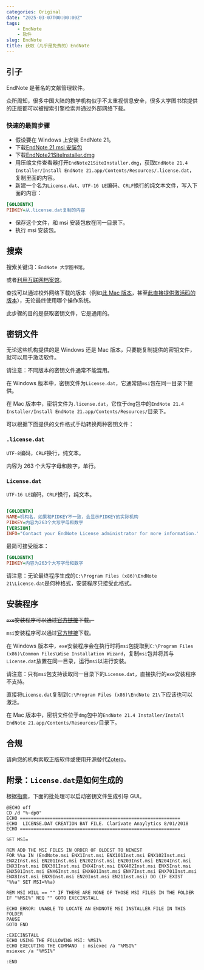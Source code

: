 ```yaml
---
categories: Original
date: "2025-03-07T00:00:00Z"
tags:
    - EndNote
    - 软件
slug: EndNote
title: 获取（几乎是免费的）EndNote
---
```


## 引子

EndNote 是著名的文献管理软件。

众所周知，很多中国大陆的教学机构似乎不太重视信息安全，很多大学图书馆提供的正版都可以被搜索引擎检索并通过外部网络下载。

### 快速的最简步骤

- 假设要在 Windows 上安装 EndNote 21。
- 下载[EndNote 21 msi 安装包](https://download.endnote.com/downloads/21/EN21Inst.msi)
- 下载[EndNote21SiteInstaller.dmg](https://download.endnote.com/site/17f114bef8b911ed8a38b0dce7da8761/EndNote21SiteInstaller.dmg)
- 用压缩文件查看器打开`EndNote21SiteInstaller.dmg`，获取`EndNote 21.4 Installer/Install EndNote 21.app/Contents/Resources/.license.dat`，复制里面的内容。
- 新建一个名为`License.dat`、`UTF-16 LE`编码、`CRLF`换行的纯文本文件，写入下面的内容：

```ini
[GOLDENTK]
PIDKEY=从.license.dat复制的内容
```

- 保存这个文件，和 msi 安装包放在同一目录下。
- 执行 msi 安装包。

## 搜索

搜索关键词：`EndNote 大学图书馆`。

或者[利用互联网档案馆](https://web.archive.org/web/*/https://download.endnote.com/site/*)。

查找可以通过校外网络下载的版本（例如[此 Mac 版本](https://lib.shu.edu.cn/info/1023/4894.htm)，甚至[此直接提供激活码的版本](https://lib.chd.edu.cn/en/jlm/xzzx/wxglrj/EndNote.htm)），无论最终使用哪个操作系统。

此步骤的目的是获取密钥文件，它是通用的。

## 密钥文件

无论这些机构提供的是 Windows 还是 Mac 版本，只要能复制提供的密钥文件，就可以用于激活软件。

请注意：不同版本的密钥文件通常不能混用。

在 Windows 版本中，密钥文件为`License.dat`，它通常随`msi`包在同一目录下提供。

在 Mac 版本中，密钥文件为`.license.dat`，它位于`dmg`包中的`EndNote 21.4 Installer/Install EndNote 21.app/Contents/Resources/`目录下。

可以根据下面提供的文件格式手动转换两种密钥文件：

### `.license.dat`

`UTF-8`编码，`CRLF`换行，纯文本。

内容为 263 个大写字母和数字，单行。

### `License.dat`

`UTF-16 LE`编码，`CRLF`换行，纯文本。

```ini

[GOLDENTK]
NAME=机构名，如果和PIDKEY不一致，会显示PIDKEY的实际机构
PIDKEY=内容为263个大写字母和数字
[VERSION]
INFO="Contact your EndNote License administrator for more information."

```

最简可接受版本：

```ini
[GOLDENTK]
PIDKEY=内容为263个大写字母和数字
```

请注意：无论最终程序生成的`C:\Program Files (x86)\EndNote 21\License.dat`是何种格式，安装程序只接受此格式。

## 安装程序

~~`exe`安装程序可以通过[官方链接](https://support.clarivate.com/Endnote/s/article/Download-EndNote?language=en_US)下载。~~

`msi`安装程序可以通过[官方链接](https://support.clarivate.com/Endnote/s/article/EndNote-Volume-License-Install-Steps?language=en_US)下载。

在 Windows 版本中，`exe`安装程序会在执行时将`msi`包提取到`C:\Program Files (x86)\Common Files\Wise Installation Wizard`，复制`msi`包并将其与`License.dat`放置在同一目录，运行`msi`以进行安装。

请注意：只有`msi`包支持读取同一目录下的`License.dat`，直接执行的`exe`安装程序不支持。

直接将`License.dat`复制到`C:\Program Files (x86)\EndNote 21\`下应该也可以激活。

在 Mac 版本中，密钥文件位于`dmg`包中的`EndNote 21.4 Installer/Install EndNote 21.app/Contents/Resources/`目录下。

## 合规

请向您的机构索取正版软件或使用开源替代[Zotero](https://github.com/zotero/zotero)。

## 附录：`License.dat`是如何生成的

根据[指南](https://support.clarivate.com/Endnote/s/article/EndNote-Volume-License-Install-Steps?language=en_US)，下面的批处理可以启动密钥文件生成引导 GUI。

```batch
@ECHO off
CD /d "%~dp0"
ECHO ===========================================================
ECHO  LICENSE.DAT CREATION BAT FILE. Clarivate Anaylytics 8/01/2018
ECHO ===========================================================

SET MSI=

REM ADD THE MSI FILES IN ORDER OF OLDEST TO NEWEST
FOR %%a IN (EndNote.msi ENX1Inst.msi ENX101Inst.msi ENX102Inst.msi ENX2Inst.msi EN201Inst.msi EN202Inst.msi EN203Inst.msi EN204Inst.msi ENX3Inst.msi ENX301Inst.msi ENX4Inst.msi ENX402Inst.msi ENX5Inst.msi ENX501Inst.msi ENX6Inst.msi ENX601Inst.msi ENX7Inst.msi ENX701Inst.msi ENX8Inst.msi ENX9Inst.msi EN20Inst.msi EN21Inst.msi) DO (IF EXIST "%%a" SET MSI=%%a)

REM MSI WILL == "" IF THERE ARE NONE OF THOSE MSI FILES IN THE FOLDER
IF "%MSI%" NEQ "" GOTO EXECINSTALL

ECHO ERROR: UNABLE TO LOCATE AN ENDNOTE MSI INSTALLER FILE IN THIS FOLDER
PAUSE
GOTO END

:EXECINSTALL
ECHO USING THE FOLLOWING MSI: %MSI%
ECHO EXECUTING THE COMMAND  : msiexec /a "%MSI%"
msiexec /a "%MSI%"

:END

```
